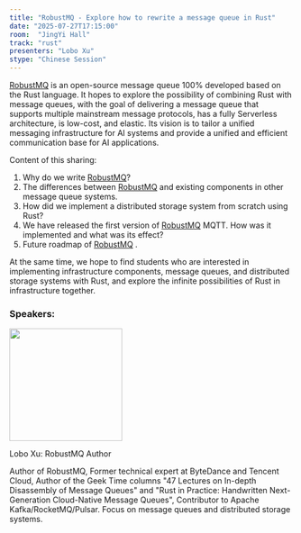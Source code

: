 ```yaml
---
title: "RobustMQ - Explore how to rewrite a message queue in Rust"
date: "2025-07-27T17:15:00"
room:  "JingYi Hall"
track: "rust"
presenters: "Lobo Xu"
stype: "Chinese Session"
---
```


[RobustMQ](https://github.com/robustmq/robustmq)  is an open-source message queue 100% developed based on the Rust language. It hopes to explore the possibility of combining Rust with message queues, with the goal of delivering a message queue that supports multiple mainstream message protocols, has a fully Serverless architecture, is low-cost, and elastic. Its vision is to tailor a unified messaging infrastructure for AI systems and provide a unified and efficient communication base for AI applications.


Content of this sharing:
1. Why do we write [RobustMQ](https://github.com/robustmq/robustmq)?
2. The differences between [RobustMQ](https://github.com/robustmq/robustmq)  and existing components in other message queue systems.
3. How did we implement a distributed storage system from scratch using Rust?
4. We have released the first version of [RobustMQ](https://github.com/robustmq/robustmq)  MQTT. How was it implemented and what was its effect?
5. Future roadmap of [RobustMQ](https://github.com/robustmq/robustmq) .

At the same time, we hope to find students who are interested in implementing infrastructure components, message queues, and distributed storage systems with Rust, and explore the infinite possibilities of Rust in infrastructure together.

### Speakers:


<img src="https://sessionize.com/image/ff6b-400o400o1-TS9gU3SJdBeUuN5vSB4n7y.jpg" width="200" /><br/>

Lobo Xu: RobustMQ Author

Author of RobustMQ, Former technical expert at ByteDance and Tencent Cloud, Author of the Geek Time columns "47 Lectures on In-depth Disassembly of Message Queues" and "Rust in Practice: Handwritten Next-Generation Cloud-Native Message Queues", Contributor to Apache Kafka/RocketMQ/Pulsar. Focus on message queues and distributed storage systems.